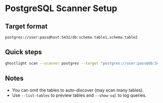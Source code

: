 PostgreSQL Scanner Setup
========================

Target format
-------------
`postgres://user:pass@host:5432/db:schema.table1,schema.table2`

Quick steps
-----------
```bash
ghostlight scan --scanner postgres --target "postgres://user:pass@db:5432/app:public.users,public.orders"
```

Notes
-----
- You can omit the tables to auto-discover (may scan many tables).
- Use `--list-tables` to preview tables and `--show-sql` to log queries.


